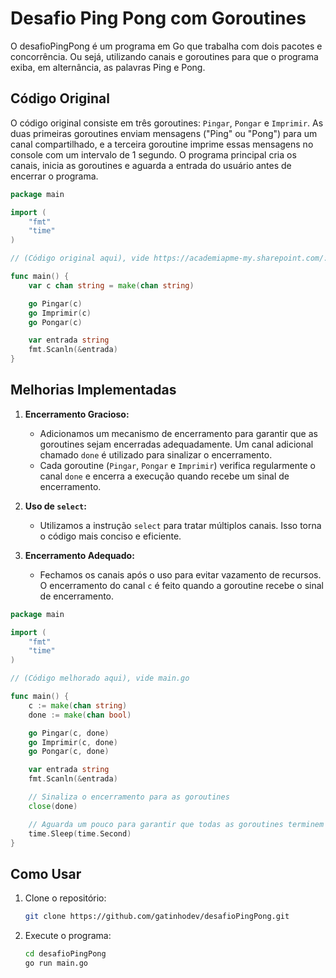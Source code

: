 # Desafio Ping Pong com Goroutines

O desafioPingPong é um programa em Go que trabalha com dois pacotes e concorrência. Ou sejá, utilizando canais e goroutines para que o programa exiba, em alternância, as palavras Ping e Pong.

## Código Original

O código original consiste em três goroutines: `Pingar`, `Pongar` e `Imprimir`. As duas primeiras goroutines enviam mensagens ("Ping" ou "Pong") para um canal compartilhado, e a terceira goroutine imprime essas mensagens no console com um intervalo de 1 segundo. O programa principal cria os canais, inicia as goroutines e aguarda a entrada do usuário antes de encerrar o programa.

```go
package main

import (
	"fmt"
	"time"
)

// (Código original aqui), vide https://academiapme-my.sharepoint.com/:b:/g/personal/nubia_dio_me/EeTaf_s-LpxPij0xjbQaBisB7wP3LUIhdwAC3UFdARR4uw?e=CMHccy

func main() {
	var c chan string = make(chan string)

	go Pingar(c)
	go Imprimir(c)
	go Pongar(c)

	var entrada string
	fmt.Scanln(&entrada)
}
```

## Melhorias Implementadas

1. **Encerramento Gracioso:**
    - Adicionamos um mecanismo de encerramento para garantir que as goroutines sejam encerradas adequadamente. Um canal adicional chamado `done` é utilizado para sinalizar o encerramento.
    - Cada goroutine (`Pingar`, `Pongar` e `Imprimir`) verifica regularmente o canal `done` e encerra a execução quando recebe um sinal de encerramento.

2. **Uso de `select`:**
    - Utilizamos a instrução `select` para tratar múltiplos canais. Isso torna o código mais conciso e eficiente.

3. **Encerramento Adequado:**
    - Fechamos os canais após o uso para evitar vazamento de recursos. O encerramento do canal `c` é feito quando a goroutine recebe o sinal de encerramento.

```go
package main

import (
	"fmt"
	"time"
)

// (Código melhorado aqui), vide main.go

func main() {
	c := make(chan string)
	done := make(chan bool)

	go Pingar(c, done)
	go Imprimir(c, done)
	go Pongar(c, done)

	var entrada string
	fmt.Scanln(&entrada)

	// Sinaliza o encerramento para as goroutines
	close(done)

	// Aguarda um pouco para garantir que todas as goroutines terminem
	time.Sleep(time.Second)
}
```

## Como Usar

1. Clone o repositório:
   ```bash
   git clone https://github.com/gatinhodev/desafioPingPong.git
   ```

2. Execute o programa:
   ```bash
   cd desafioPingPong
   go run main.go
   ```
